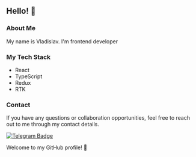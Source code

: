 ## Hello! 👋

### About Me
My name is Vladislav. I'm frontend developer

### My Tech Stack
- React
- TypeScript
- Redux
- RTK

### Contact
If you have any questions or collaboration opportunities, feel free to reach out to me through my contact details.

[![Telegram Badge](https://img.shields.io/badge/-wakexgod-blue?style=social&logo=telegram&link=https://t.me/wakexgod)](https://t.me/wakexgod) <p align='left'>

Welcome to my GitHub profile! 🚀
